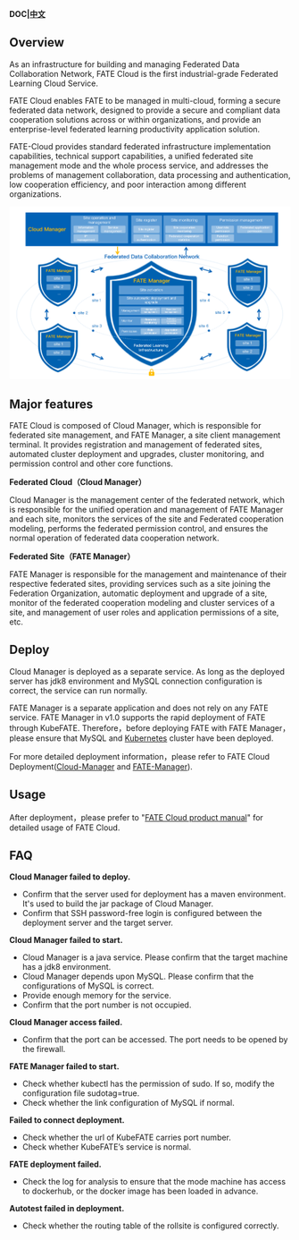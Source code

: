 **DOC|[中文](./README-CN.md)**

## Overview ##
As an infrastructure for building and managing Federated Data Collaboration Network, FATE Cloud is the first industrial-grade Federated Learning Cloud Service. 

FATE Cloud enables FATE to be managed in multi-cloud, forming a secure federated data network, designed to provide a secure and compliant data cooperation solutions across or within organizations, and provide an enterprise-level federated learning productivity application solution.

FATE-Cloud provides standard federated infrastructure implementation capabilities, technical support capabilities, a unified federated site management mode and the whole process service, and addresses the problems of management collaboration, data processing and authentication, low cooperation efficiency, and poor interaction among different organizations.

<div style="text-align:center", align=center>
<img src="./images/FATECloud.png" />
</div>


## Major features ##
FATE Cloud is composed of Cloud Manager, which is responsible for federated site management, and FATE Manager, a site client management terminal. It provides registration and management of federated sites, automated cluster deployment and upgrades, cluster monitoring, and permission control and other core functions. 

**Federated Cloud（Cloud Manager）**

Cloud Manager is the management center of the federated network, which is responsible for the unified operation and management of FATE Manager and each site, monitors the services of the site and Federated cooperation modeling, performs the federated permission control, and ensures the normal operation of federated data cooperation network.

**Federated Site（FATE Manager）**

FATE Manager is responsible for the management and maintenance of their respective federated sites, providing services such as a site joining the Federation Organization, automatic deployment and upgrade of a site, monitor of the federated cooperation modeling and cluster services of a site, and management of user roles and application permissions of a site, etc.

## Deploy ##
Cloud Manager is deployed as a separate service. As long as the deployed server has jdk8 environment and MySQL connection configuration is correct, the service can run normally. 

FATE Manager is a separate application and does not rely on any FATE service. FATE Manager in v1.0 supports the rapid deployment of FATE through KubeFATE. Therefore，before deploying FATE with FATE Manager，please ensure that MySQL and [Kubernetes](https://github.com/FederatedAI/KubeFATE/blob/master/k8s-deploy/README.md) cluster have been deployed. 

For more detailed deployment information，please refer to FATE Cloud Deployment([Cloud-Manager](./cloud-manager/deploy/doc/Cloud-Manager部署文档.md) and [FATE-Manager](./fate-manager/deploy/FATE-Manager_Install_Guide.md)).

## Usage ##
After deployment，please prefer to "[FATE Cloud product manual](http://manual)" for detailed usage of FATE Cloud.

## FAQ ##
**Cloud Manager failed to deploy.**

- Confirm that the server used for deployment has a maven environment. It's used to build the jar package of Cloud Manager.
- Confirm that SSH password-free login is configured between the deployment server and the target server.

**Cloud Manager failed to start.**

- Cloud Manager is a java service. Please confirm that the target machine has a jdk8 environment.
- Cloud Manager depends upon MySQL. Please confirm that the configurations of MySQL is correct.
- Provide enough memory for the service.
- Confirm that the port number is not occupied.

**Cloud Manager access failed.**

- Confirm that the port can be accessed. The port needs to be opened by the firewall.

**FATE Manager failed to start.**

- Check whether kubectl has the permission of sudo. If so, modify the configuration file sudotag=true.
- Check whether the link configuration of MySQL if normal.

**Failed to connect deployment.**

- Check whether the url of KubeFATE carries port number.
- Check whether KubeFATE’s service is normal.

**FATE deployment failed.**

- Check the log for analysis to ensure that the mode machine has access to dockerhub, or the docker image has been loaded in advance.

**Autotest failed in deployment.**

- Check whether the routing table of the rollsite is configured correctly.
